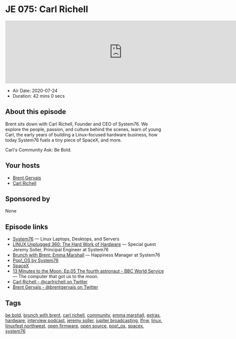 # JE 075: Carl Richell

<iframe src="https://player.fireside.fm/v2/WTrMvATU+wj5yQiwy?theme=dark" width="740" height="200" frameborder="0" scrolling="no"></iframe>

* Air Date: 2020-07-24
* Duration: 42 mins 0 secs

## About this episode

Brent sits down with Carl Richell, Founder and CEO of System76. We explore the people, passion, and culture behind the scenes, learn of young Carl, the early years of building a Linux-focused hardware business, how today System76 fuels a tiny piece of SpaceX, and more.

Carl's Community Ask: Be Bold.

## Your hosts
* [Brent Gervais](https://extras.show//hosts/brent)
* [Carl Richell](https://extras.show//guests/carl-richell)

## Sponsored by

None



## Episode links

  * [System76](https://system76.com/ "System76") — Linux Laptops, Desktops, and Servers
  * [LINUX Unplugged 360: The Hard Work of Hardware](https://linuxunplugged.com/360 "LINUX Unplugged 360: The Hard Work of Hardware") — Special guest Jeremy Soller, Principal Engineer at System76
  * [Brunch with Brent: Emma Marshall](https://extras.show/33 "Brunch with Brent: Emma Marshall") — Happiness Manager at System76
  * [Pop!_OS by System76](https://pop.system76.com/ "Pop!_OS by System76")
  * [SpaceX](https://www.spacex.com/ "SpaceX")
  * [13 Minutes to the Moon, Ep.05 The fourth astronaut - BBC World Service](https://www.bbc.co.uk/programmes/w3csz4dn "13 Minutes to the Moon, Ep.05 The fourth astronaut - BBC World Service") — The computer that got us to the moon.
  * [Carl Richell - @carlrichell on Twitter](https://twitter.com/carlrichell "Carl Richell - @carlrichell on Twitter")
  * [Brent Gervais - @brentgervais on Twitter](https://twitter.com/brentgervais "Brent Gervais - @brentgervais on Twitter")



## Tags

[be bold](https://extras.show//tags/be%20bold), [brunch with brent](https://extras.show//tags/brunch%20with%20brent), [carl richell](https://extras.show//tags/carl%20richell), [community](https://extras.show//tags/community), [emma marshall](https://extras.show//tags/emma%20marshall), [extras](https://extras.show//tags/extras), [hardware](https://extras.show//tags/hardware), [interview podcast](https://extras.show//tags/interview%20podcast), [jeremy soller](https://extras.show//tags/jeremy%20soller), [jupiter broadcasting](https://extras.show//tags/jupiter%20broadcasting), [lfnw](https://extras.show//tags/lfnw), [linux](https://extras.show//tags/linux), [linuxfest northwest](https://extras.show//tags/linuxfest%20northwest), [open firmware](https://extras.show//tags/open%20firmware), [open source](https://extras.show//tags/open%20source), [pop!_os](https://extras.show//tags/pop!_os), [spacex](https://extras.show//tags/spacex), [system76](https://extras.show//tags/system76)